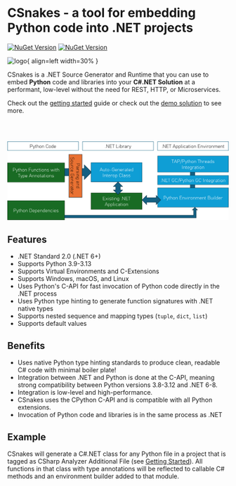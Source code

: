 # CSnakes - a tool for embedding Python code into .NET projects

[![NuGet Version](https://img.shields.io/nuget/v/CSnakes?label=CSnakes)](https://www.nuget.org/packages/CSnakes)
[![NuGet Version](https://img.shields.io/nuget/v/CSnakes.Runtime?label=CSnakes.Runtime)](https://www.nuget.org/packages/CSnakes.Runtime)

![logo](res/logo.jpeg){ align=left width=30% }

CSnakes is a .NET Source Generator and Runtime that you can use to embed **Python** code and libraries into your **C#.NET Solution** at a performant, low-level without the need for REST, HTTP, or Microservices.

Check out the [getting started](getting-started.md) guide or check out the [demo solution](https://github.com/tonybaloney/CSnakes/tree/main/samples) to see more.

<br /> <br />

![System diagram](res/architecture_simple.png)

## Features

- .NET Standard 2.0 (.NET 6+)
- Supports Python 3.9-3.13
- Supports Virtual Environments and C-Extensions
- Supports Windows, macOS, and Linux
- Uses Python's C-API for fast invocation of Python code directly in the .NET process
- Uses Python type hinting to generate function signatures with .NET native types
- Supports nested sequence and mapping types (`tuple`, `dict`, `list`)
- Supports default values

## Benefits

- Uses native Python type hinting standards to produce clean, readable C# code with minimal boiler plate!
- Integration between .NET and Python is done at the C-API, meaning strong compatibility between Python versions 3.8-3.12 and .NET 6-8.
- Integration is low-level and high-performance.
- CSnakes uses the CPython C-API and is compatible with all Python extensions.
- Invocation of Python code and libraries is in the same process as .NET

## Example

CSnakes will generate a C#.NET class for any Python file in a project that is tagged as CSharp Analyzer Additional File (see [Getting Started](getting-started.md)).
All functions in that class with type annotations will be reflected to callable C# methods and an environment builder added to that module.
